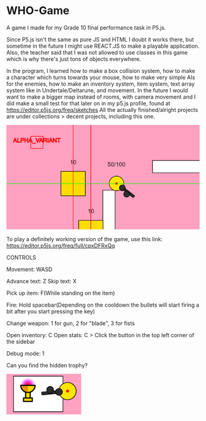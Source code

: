 # WHO-Game
A game I made for my Grade 10 final performance task in P5.js. 

Since P5.js isn't the same as pure JS and HTML I doubt it works there, but sometime in the future I might use REACT.JS to make a playable application. Also, the teacher said that I was not allowed to use classes in this game which is why there's just tons of objects everywhere.

In the program, I learned how to make a box collision system, how to make a character which turns towards your mouse, how to make very simple AIs for the enemies, how to make an inventory system, item system, text array system like in Undertale/Deltarune, and movement. In the future I would want to make a bigger map instead of rooms, with camera movement and I did make a small test for that later on in my p5.js profile, found at https://editor.p5js.org/freq/sketches All the actually finished/alright projects are under collections > decent projects, including this one.

![test](WHOgame.png?raw=true "test")

To play a definitely working version of the game, use this link: https://editor.p5js.org/freq/full/cpxDFRxQq

CONTROLS

Movement: WASD

Advance text: Z
Skip text: X

Pick up item: F(While standing on the item)

Fire: Hold spacebar(Depending on the cooldown the bullets will start firing a bit after you start pressing the key)

Change weapon: 1 for gun, 2 for "blade", 3 for fists

Open inventory: C
Open stats: C > Click the button in the top left corner of the sidebar

Debug mode: 1

Can you find the hidden trophy?

![](trophy.png?raw=true)

